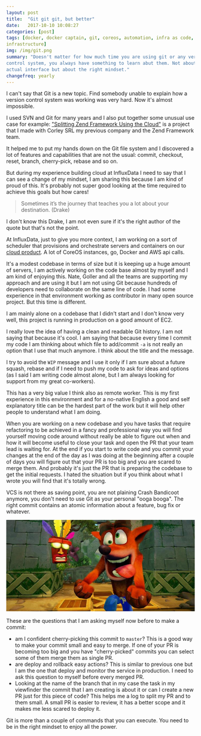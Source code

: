 ```yaml
---
layout: post
title:  "Git git git, but better"
date:   2017-10-10 10:08:27
categories: [post]
tags: [docker, docker captain, git, coreos, automation, infra as code,
infrastructure]
img: /img/git.png
summary: "Doesn't matter for how much time you are using git or any version
control system, you always have something to learn abut them. Not about the
actual interface but about the right mindset."
changefreq: yearly
---
```

I can't say that Git is a new topic. Find somebody unable to explain how a
version control system was working was very hard. Now it's almost impossible.

I used SVN and Git for many years and I also put together some unusual use case
for example: ["Splitting Zend Framework Using the Cloud"](https://devzone.zend.com/6134/splitting-zend-framework-using-the-cloud/)
is a project that I made with Corley SRL my previous company and the Zend
Framework team.

It helped me to put my hands down on the Git file system and I discovered a lot
of features and capabilities that are not the usual: commit, checkout, reset,
branch, cherry-pick, rebase and so on.

But during my experience building cloud at InfluxData I need to say that I can
see a change of my mindset, I am sharing this because I am kind of proud of
this. It's probably not super good looking at the time required to achieve this
goals but how cares!

> Sometimes it’s the journey that teaches you a lot about your destination.
> (Drake)

I don't know this Drake, I am not even sure if it's the right author of the
quote but that's not the point.

At InfluxData, just to give you more context, I am working on a sort of
scheduler that provisions and orchestrate servers and containers on our [cloud
product](https://cloud.influxdata.com/). A lot of CoreOS instances, go, Docker and
AWS api calls.

It's a modest codebase in terms of size but it is keeping up a huge amount of
servers, I am actively working on the code base almost by myself and I am kind
of enjoying this. Nate, Goller and all the teams are supporting my approach and
are using it but I am not using Git because hundreds of developers need to
collaborate on the same line of code. I had some experience in that environment
working as contributor in many open source project. But this time is different.

I am mainly alone on a codebase that I didn't start and I don't know very well,
this project is running in production on a good amount of EC2.

I really love the idea of having a clean and readable Git history. I am not
saying that because it's cool. I am saying that because every time I commit my
code I am thinking about which file to add/commit `-a` is not really an option
that I use that much anymore. I think about the title and the message.

I try to avoid the `WIP` message and I use it only if I am sure about a future
squash, rebase and if I need to push my code to ask for ideas and options (as I
said I am writing code almost alone, but I am always looking for support from my
great co-workers).

This has a very big value I think also as remote worker. This is my first
experience in this environment and for a no-native English a good and
self explanatory title can be the hardest part of the work but it will help
other people to understand what I am doing.

When you are working on a new codebase and you have tasks that require
refactoring to be achieved in a fancy and professional way you will find
yourself moving code around without really be able to figure out when and how it
will become useful to close your task and open the PR that your team lead is
waiting for. At the end if you start to write code and you commit your changes
at the end of the day as I was doing at the beginning after a couple of days you
will figure out that your PR is too big and you are scared to merge them.
And probably it's just the PR that is preparing the codebase to get the initial
requests. I hated the situation but if you think about what I wrote you will
find that it's totally wrong.

VCS is not there as saving point, you are not plaining Crash Bandicoot anymore,
you don't need to use Git as your personal "ooga booga". The right commit
contains an atomic information about a feature, bug fix or whatever.

![](/img/crash_bandcioot.jpg)

These are the questions that I am asking myself now before to make a commit:

* am I confident cherry-picking this commit to `master`? This is a good way to
  make your commit small and easy to merge. If one of your PR is becoming too
  big and you have "cherry-picked" commits you can select some of them merge
  them as single PR.
* are deploy and rollback easy actions? This is similar to previous one but I am
  the one that deploy and monitor the service in production. I need to ask this
  question to myself before every merged PR.
* Looking at the name of the branch that in my case the task in my
  viewfinder the commit that I am creating is about it or can I create a new PR
  just for this piece of code? This helps me a log to split my PR and to them
  small. A small PR is easier to review, it has a better scope and it makes me
  less scared to deploy it.

Git is more than a couple of commands that you can execute. You need to
be in the right mindset to enjoy all the power.
